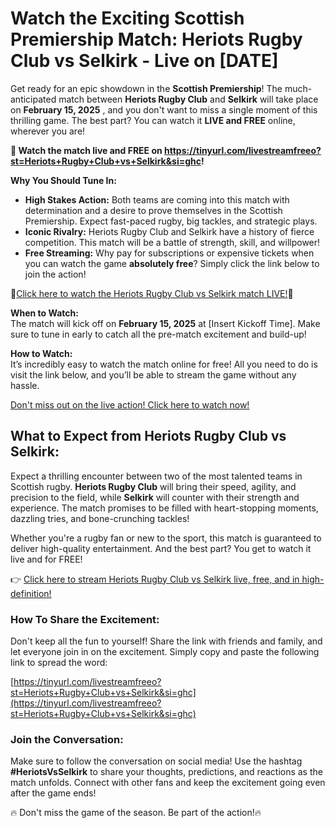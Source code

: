 # Watch the Exciting Scottish Premiership Match: Heriots Rugby Club vs Selkirk - Live on [DATE]

Get ready for an epic showdown in the **Scottish Premiership**! The much-anticipated match between **Heriots Rugby Club** and **Selkirk** will take place on **February 15, 2025** , and you don't want to miss a single moment of this thrilling game. The best part? You can watch it **LIVE and FREE** online, wherever you are!

**🏉 Watch the match live and FREE on https://tinyurl.com/livestreamfreeo?st=Heriots+Rugby+Club+vs+Selkirk&si=ghc!**

**Why You Should Tune In:**

- **High Stakes Action:** Both teams are coming into this match with determination and a desire to prove themselves in the Scottish Premiership. Expect fast-paced rugby, big tackles, and strategic plays.
- **Iconic Rivalry:** Heriots Rugby Club and Selkirk have a history of fierce competition. This match will be a battle of strength, skill, and willpower!
- **Free Streaming:** Why pay for subscriptions or expensive tickets when you can watch the game **absolutely free**? Simply click the link below to join the action!

🌟[Click here to watch the Heriots Rugby Club vs Selkirk match LIVE!](https://tinyurl.com/livestreamfreeo?st=Heriots+Rugby+Club+vs+Selkirk&si=ghc)🌟

**When to Watch:**  
The match will kick off on **February 15, 2025** at [Insert Kickoff Time]. Make sure to tune in early to catch all the pre-match excitement and build-up!

**How to Watch:**  
It’s incredibly easy to watch the match online for free! All you need to do is visit the link below, and you’ll be able to stream the game without any hassle.

[Don't miss out on the live action! Click here to watch now!](https://tinyurl.com/livestreamfreeo?st=Heriots+Rugby+Club+vs+Selkirk&si=ghc)

## What to Expect from Heriots Rugby Club vs Selkirk:

Expect a thrilling encounter between two of the most talented teams in Scottish rugby. **Heriots Rugby Club** will bring their speed, agility, and precision to the field, while **Selkirk** will counter with their strength and experience. The match promises to be filled with heart-stopping moments, dazzling tries, and bone-crunching tackles!

Whether you're a rugby fan or new to the sport, this match is guaranteed to deliver high-quality entertainment. And the best part? You get to watch it live and for FREE!

👉 [Click here to stream Heriots Rugby Club vs Selkirk live, free, and in high-definition!](https://tinyurl.com/livestreamfreeo?st=Heriots+Rugby+Club+vs+Selkirk&si=ghc)

### How To Share the Excitement:

Don't keep all the fun to yourself! Share the link with friends and family, and let everyone join in on the excitement. Simply copy and paste the following link to spread the word:

[https://tinyurl.com/livestreamfreeo?st=Heriots+Rugby+Club+vs+Selkirk&si=ghc](https://tinyurl.com/livestreamfreeo?st=Heriots+Rugby+Club+vs+Selkirk&si=ghc)

### Join the Conversation:

Make sure to follow the conversation on social media! Use the hashtag **#HeriotsVsSelkirk** to share your thoughts, predictions, and reactions as the match unfolds. Connect with other fans and keep the excitement going even after the game ends!

🔥 Don't miss the game of the season. Be part of the action!🔥
